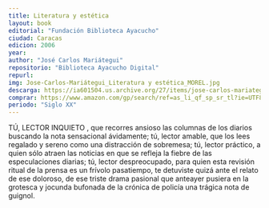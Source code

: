 ```yaml
---
title: Literatura y estética
layout: book
editorial: "Fundación Biblioteca Ayacucho"
ciudad: Caracas
edicion: 2006
year: 
author: "José Carlos Mariátegui"
repositorio: "Biblioteca Ayacucho Digital"
repurl:
img: Jose-Carlos-Mariátegui_Literatura y estética_MOREL.jpg
descarga: https://ia601504.us.archive.org/27/items/jose-carlos-mariategui-literatura-y-estetica/Jose%CC%81%20Carlos%20Maria%CC%81tegui-Literatura%20y%20este%CC%81tica.pdf
comprar: https://www.amazon.com/gp/search/ref=as_li_qf_sp_sr_tl?ie=UTF8&tag=morelcoop-20&keywords=josé carlos mariátegui&index=aps&camp=1789&creative=9325&linkCode=ur2&linkId=2ea4a3f86da3b52e3687156714f842b7
periodo: "Siglo XX"
---
```

 

TÚ, LECTOR INQUIETO , que recorres ansioso las columnas de los diarios buscando la nota sensacional ávidamente; tú, lector amable, que los lees regalado y sereno como una distracción de sobremesa; tú, lector práctico, a quien sólo atraen las noticias en que se refleja la fiebre de las especulaciones diarias; tú, lector despreocupado, para quien esta revisión ritual de la prensa es un frívolo pasatiempo, te detuviste quizá ante el relato de ese doloroso, de ese triste drama pasional que anteayer pusiera en la grotesca y jocunda bufonada de la crónica de policía una trágica nota de guignol.
